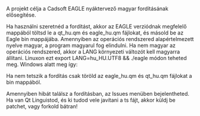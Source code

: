 
A projekt célja a Cadsoft EAGLE nyáktervező magyar fordításának elősegítése.

Ha használni szeretnéd a fordítást, akkor az EAGLE verziódnak megfelelő mappából töltsd le a qt_hu.qm és eagle_hu.qm fájlokat, és másold be az Eagle bin mappájába. Amennyiben az operációs rendszered alapértelmezett nyelve magyar, a program magyarul fog elindulni. Ha nem magyar az operációs rendszered, akkor a LANG környezeti változót kell magyarra állítani. Linuxon ezt export LANG=hu_HU.UTF8 && ./eagle módon teheted meg. Windows alatt meg így:

Ha nem tetszik a fordítás csak töröld az eagle_hu.qm és qt_hu.qm fájlokat a bin mappából. 

Amennyiben hibát találsz a fordításban, az Issues menüben bejelentheted. Ha van Qt Linguistod, és ki tudod vele javítani a ts fájt, akkor küldj be patchet, vagy forkold bátran! 
